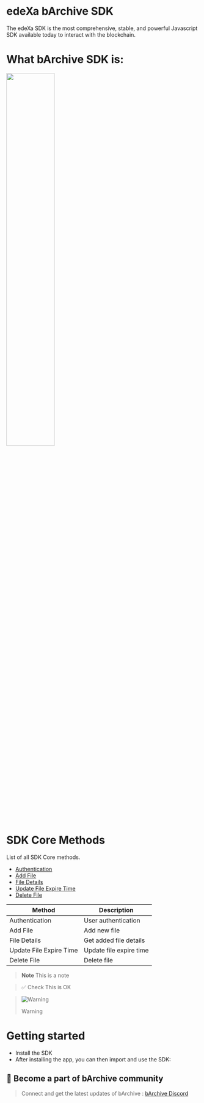 # edeXa bArchive SDK

The edeXa SDK is the most comprehensive, stable, and powerful Javascript SDK available today to interact with the blockchain.

# What bArchive SDK is:

[<img src="https://account-files-bucket.s3.ap-south-1.amazonaws.com/accounts/assets/images/edexa-blue.svg" width="50%">](https://youtu.be/-9YlRpETt7U 'Now at edeXa')

# SDK Core Methods

List of all SDK Core methods.

- [Authentication](/docs-md/bArchive/authenticate.md)
- [Add File](/docs-md/bArchive/file_add.md)
- [File Details](/docs-md/bArchive/file_details.md)
- [Update File Expire Time](/docs-md/bArchive/update_file.md)
- [Delete File](/docs-md/bArchive/update_file.md)

| Method                   | Description                                    |
| ------------------------ | ------------------------ |
| Authentication           | User authentication      |
| Add File                 | Add new file             |
| File Details             | Get added file details   |
| Update File Expire Time  | Update file expire time  |
| Delete File              | Delete file              |

> **Note**
> This is a note

> ✅ Check
> This is OK

> <picture>
>   <source media="(prefers-color-scheme: light)" srcset="https://github.com/Mqxx/GitHub-Markdown/blob/main/blockquotes/badge/light-theme/warning.svg">
>   <img alt="Warning" src="https://github.com/Mqxx/GitHub-Markdown/blob/main/blockquotes/badge/dark-theme/warning.svg">
> </picture><br>
>
> Warning

# Getting started

- Install the SDK
- After installing the app, you can then import and use the SDK:

## 🖖 Become a part of bArchive community

> Connect and get the latest updates of bArchive : [bArchive Discord](https://discord.gg/mzqgaUz6)
